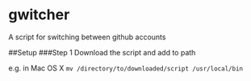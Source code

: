 # gwitcher
A script for switching between github accounts

##Setup
###Step 1
Download the script and add to path


e.g. in Mac OS X
`mv /directory/to/downloaded/script /usr/local/bin`